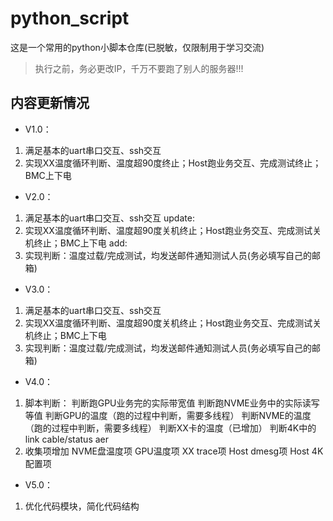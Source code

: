 # python_script
这是一个常用的python小脚本仓库(已脱敏，仅限制用于学习交流)
> 执行之前，务必更改IP，千万不要跑了别人的服务器!!!
## 内容更新情况
- V1.0：
1. 满足基本的uart串口交互、ssh交互
2. 实现XX温度循环判断、温度超90度终止；Host跑业务交互、完成测试终止；BMC上下电
- V2.0：
1. 满足基本的uart串口交互、ssh交互
update:
2. 实现XX温度循环判断、温度超90度关机终止；Host跑业务交互、完成测试关机终止；BMC上下电
add:
3. 实现判断：温度过载/完成测试，均发送邮件通知测试人员(务必填写自己的邮箱)
- V3.0：
1. 满足基本的uart串口交互、ssh交互
2. 实现XX温度循环判断、温度超90度关机终止；Host跑业务交互、完成测试关机终止；BMC上下电
3. 实现判断：温度过载/完成测试，均发送邮件通知测试人员(务必填写自己的邮箱)
- V4.0：	
1. 脚本判断：
判断跑GPU业务完的实际带宽值
判断跑NVME业务中的实际读写等值
判断GPU的温度（跑的过程中判断，需要多线程）
判断NVME的温度（跑的过程中判断，需要多线程）
判断XX卡的温度（已增加）
判断4K中的link cable/status aer
2. 收集项增加
NVME盘温度项
GPU温度项
XX trace项
Host dmesg项
Host 4K配置项
- V5.0：
1. 优化代码模块，简化代码结构
